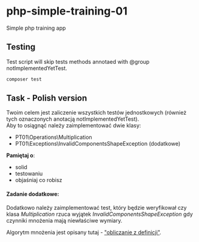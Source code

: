 # php-simple-training-01
Simple php training app

## Testing

Test script will skip tests methods annotaed with @group notImplementedYetTest.

```bash 
composer test
```

## Task - Polish version

Twoim celem jest zaliczenie wszystkich testów jednostkowych (również tych oznaczonych anotacją notImplementedYetTest).   
Aby to osiągnąć należy zaimplementować dwie klasy:

- PT01\Operations\Multiplication
- PT01\Exceptions\InvalidComponentsShapeException (dodatkowe)

**Pamiętaj o**:
- solid
- testowaniu
- objaśniaj co robisz

#### Zadanie dodatkowe:
Dodatkowo należy zaimplementować test, który będzie weryfikował czy klasa *Multiplication* rzuca wyjątek *InvalidComponentsShapeException* gdy czynniki mnożenia mają niewłaściwe wymiary. 

Algorytm mnożenia jest opisany tutaj - ["obliczanie z definicji"](https://pl.wikipedia.org/wiki/Mno%C5%BCenie_macierzy#Obliczanie_z_definicji).




